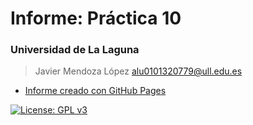 # Informe: Práctica 10
### Universidad de La Laguna
> Javier Mendoza López
> alu0101320779@ull.edu.es 
- [Informe creado con GitHub Pages](https://ull-esit-inf-dsi-2122.github.io/ull-esit-inf-dsi-21-22-prct10-async-fs-process-alu0101320779/)

[![License: GPL v3](https://img.shields.io/badge/License-GPLv3-orange.svg)](https://www.gnu.org/licenses/gpl-3.0) 
